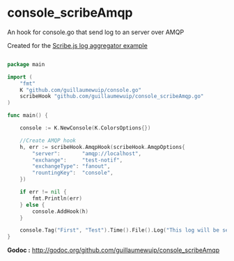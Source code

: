 # console_scribeAmqp
An hook for console.go that send log to an server over AMQP

Created for the [Scribe.js log aggregator example](https://medium.com/@guillaumewuip/amqp-scribe-js-for-a-lightweight-logs-management-ed632f057a2a)

```go

package main

import (
	"fmt"
	K "github.com/guillaumewuip/console.go"
	scribeHook "github.com/guillaumewuip/console_scribeAmqp.go"
)

func main() {

	console := K.NewConsole(K.ColorsOptions{})

    //Create AMQP hook
	h, err := scribeHook.AmqpHook(scribeHook.AmqpOptions{
		"server":       "amqp://localhost",
		"exchange":     "test-notif",
		"exchangeType": "fanout",
		"rountingKey":  "console",
	})

	if err != nil {
		fmt.Println(err)
	} else {
		console.AddHook(h)
	}

	console.Tag("First", "Test").Time().File().Log("This log will be send over %s", "AMQP")
}

```

**Godoc :** http://godoc.org/github.com/guillaumewuip/console_scribeAmqp
